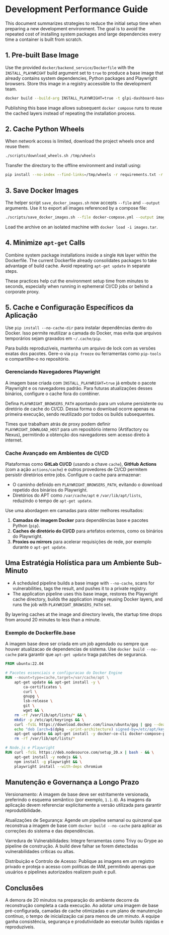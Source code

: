 # Development Performance Guide

This document summarizes strategies to reduce the initial setup time when preparing a new development environment. The goal is to avoid the repeated cost of installing system packages and large dependencies every time a container is built from scratch.

## 1. Pre-built Base Image

Use the provided `docker/backend_service/Dockerfile` with the `INSTALL_PLAYWRIGHT` build argument set to `true` to produce a base image that already contains system dependencies, Python packages and Playwright browsers. Store this image in a registry accessible to the development team.

```bash
docker build --build-arg INSTALL_PLAYWRIGHT=true -t glpi-dashboard-base -f docker/backend_service/Dockerfile .
```

Publishing this base image allows subsequent `docker compose` runs to reuse the cached layers instead of repeating the installation process.

## 2. Cache Python Wheels

When network access is limited, download the project wheels once and reuse them:

```bash
./scripts/download_wheels.sh /tmp/wheels
```

Transfer the directory to the offline environment and install using:

```bash
pip install --no-index --find-links=/tmp/wheels -r requirements.txt -r requirements-dev.txt
```

## 3. Save Docker Images

The helper script `save_docker_images.sh` now accepts `--file` and `--output` arguments. Use it to export all images referenced by a compose file:

```bash
./scripts/save_docker_images.sh --file docker-compose.yml --output images.tar
```

Load the archive on an isolated machine with `docker load -i images.tar`.

## 4. Minimize `apt-get` Calls

Combine system package installations inside a single `RUN` layer within the Dockerfile. The current Dockerfile already consolidates packages to take advantage of build cache. Avoid repeating `apt-get update` in separate steps.

These practices help cut the environment setup time from minutes to seconds, especially when running in ephemeral CI/CD jobs or behind a corporate proxy.

## 5. Cache e Configuração Específicos da Aplicação

Use `pip install --no-cache-dir` para instalar dependências dentro do Docker. Isso permite reutilizar a camada do Docker, mas evita que arquivos temporários sejam gravados em `~/.cache/pip`.

Para builds reproduzíveis, mantenha um arquivo de lock com as versões exatas dos pacotes. Gere-o via `pip freeze` ou ferramentas como `pip-tools` e compartilhe-o no repositório.

### Gerenciando Navegadores Playwright

A imagem base criada com `INSTALL_PLAYWRIGHT=true` já embute o pacote Playwright e os navegadores padrão. Para futuras atualizações desses binários, configure o cache fora do contêiner.

Defina `PLAYWRIGHT_BROWSERS_PATH` apontando para um volume persistente ou diretório de cache do CI/CD. Dessa forma o download ocorre apenas na primeira execução, sendo reutilizado por todos os builds subsequentes.

Times que trabalham atrás de proxy podem definir `PLAYWRIGHT_DOWNLOAD_HOST` para um repositório interno (Artifactory ou Nexus), permitindo a obtenção dos navegadores sem acesso direto à internet.

### Cache Avançado em Ambientes de CI/CD

Plataformas como **GitLab CI/CD** (usando a chave `cache`), **GitHub Actions** (com a ação `actions/cache`) e outros provedores de CI/CD permitem persistir diretórios entre jobs. Configure o cache para armazenar:

- O caminho definido em `PLAYWRIGHT_BROWSERS_PATH`, evitando o download repetido dos binários do Playwright.
- Diretórios do APT como `/var/cache/apt` e `/var/lib/apt/lists`, reduzindo o tempo de `apt-get update`.

Use uma abordagem em camadas para obter melhores resultados:

1. **Camadas de imagem Docker** para dependências base e pacotes Python (`pip`).
2. **Caches de diretório do CI/CD** para artefatos externos, como os binários do Playwright.
3. **Proxies ou mirrors** para acelerar requisições de rede, por exemplo durante o `apt-get update`.

## Uma Estratégia Holística para um Ambiente Sub-Minuto

- A scheduled pipeline builds a base image with `--no-cache`, scans for vulnerabilities, tags the result, and pushes it to a private registry.
- The application pipeline uses this base image, restores the Playwright cache directory, builds the application image reusing Docker layers, and runs the job with `PLAYWRIGHT_BROWSERS_PATH` set.

By layering caches at the image and directory levels, the startup time drops from around 20 minutes to less than a minute.


### Exemplo de Dockerfile.base

A imagem base deve ser criada em um job agendado ou sempre que houver atualizacao de dependencias de sistema. Use `docker build --no-cache` para garantir que `apt-get update` traga patches de seguranca.

```Dockerfile
FROM ubuntu:22.04

# Pacotes essenciais e configuracao do Docker Engine
RUN --mount=type=cache,target=/var/cache/apt \
    apt-get update && apt-get install -y \
        ca-certificates \
        curl \
        gnupg \
        lsb-release \
        git \
        wget && \
    rm -rf /var/lib/apt/lists/* && \
    mkdir -p /etc/apt/keyrings && \
    curl -fsSL https://download.docker.com/linux/ubuntu/gpg | gpg --dearmor -o /etc/apt/keyrings/docker.gpg && \
    echo "deb [arch=$(dpkg --print-architecture) signed-by=/etc/apt/keyrings/docker.gpg] https://download.docker.com/linux/ubuntu $(lsb_release -cs) stable" > /etc/apt/sources.list.d/docker.list && \
    apt-get update && apt-get install -y docker-ce-cli docker-compose-plugin && \
    rm -rf /var/lib/apt/lists/*

# Node.js e Playwright
RUN curl -fsSL https://deb.nodesource.com/setup_20.x | bash - && \
    apt-get install -y nodejs && \
    npm install -g playwright && \
    playwright install --with-deps chromium
```
## Manutenção e Governança a Longo Prazo

Versionamento: A imagem de base deve ser estritamente versionada, preferindo o esquema semântico (por exemplo, `1.1.0`). As imagens da aplicação devem referenciar explicitamente a versão utilizada para garantir reprodutibilidade.

Atualizações de Segurança: Agende um pipeline semanal ou quinzenal que reconstrua a imagem de base com `docker build --no-cache` para aplicar as correções do sistema e das dependências.

Varredura de Vulnerabilidades: Integre ferramentas como Trivy ou Grype ao pipeline de construção. A build deve falhar se forem detectadas vulnerabilidades críticas ou altas.

Distribuição e Controlo de Acesso: Publique as imagens em um registro privado e proteja o acesso com políticas de IAM, permitindo apenas que usuários e pipelines autorizados realizem push e pull.

## Conclusões

A demora de 20 minutos na preparação do ambiente decorre da reconstrução completa a cada execução. Ao adotar uma imagem de base pré-configurada, camadas de cache otimizadas e um plano de manutenção contínuo, o tempo de inicialização cai para menos de um minuto. A equipe ganha consistência, segurança e produtividade ao executar builds rápidas e reproduzíveis.

